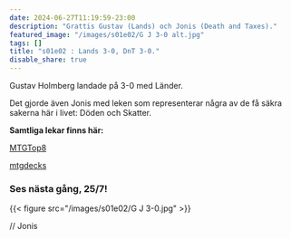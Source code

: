 ```yaml
---
date: 2024-06-27T11:19:59-23:00
description: "Grattis Gustav (Lands) och Jonis (Death and Taxes)."
featured_image: "/images/s01e02/G J 3-0 alt.jpg"
tags: []
title: "s01e02 : Lands 3-0, DnT 3-0."
disable_share: true
---
```


Gustav Holmberg landade på 3-0 med Länder. 

Det gjorde även Jonis med leken som representerar några av de få säkra sakerna här i livet: Döden och Skatter. 

**Samtliga lekar finns här:**

[MTGTop8](https://mtgtop8.com/event?e=56888&f=LE) 

[mtgdecks](https://mtgdecks.net/Legacy/legacyligan-season-1-round-2-alara-games-trollhaettan-sweden-tournament-162528)

### **Ses nästa gång, 25/7!**

{{< figure src="/images/s01e02/G J 3-0.jpg" >}}



// Jonis

